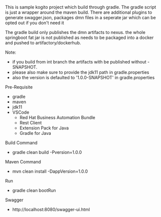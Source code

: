This is sample kogito project which build through gradle. The gradle script is just a wrapper around the maven build. There are additional plugins to generate swagger.json, packages dmn files in a seperate jar which can be opted out if you don't need it

The gradle build only publishes the dmn artifacts to nexus. the whole springboot fat jar is not published as needs to be packaged into a docker and pushed to artifactory/dockerhub.

Note: 
* if you build from int branch the artifacts with be published without -SNAPSHOT.
* please also make sure to provide the jdk11 path in gradle.properties
* also the version is defaulted to '1.0.0-SNAPSHOT' in gradle.properties

Pre-Requisite
* gradle
* maven
* jdk11
* VSCode
    * Red Hat Business Automation Bundle
    * Rest Client
    * Extension Pack for Java
    * Gradle for Java

Build Command
* gradle clean build -Pversion=1.0.0

Maven Command
* mvn clean install -DappVersion=1.0.0

Run
* gradle clean bootRun

Swagger
* http://localhost:8080/swagger-ui.html
